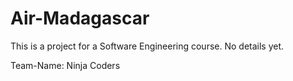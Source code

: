 # Air-Madagascar
This is a project for a Software Engineering course. No details yet.

Team-Name: Ninja Coders
